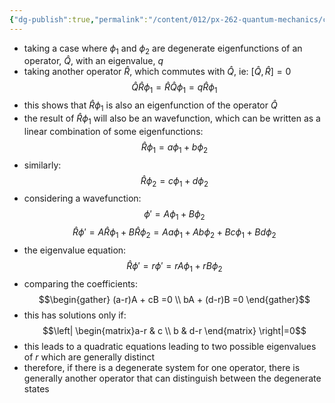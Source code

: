 ```yaml
---
{"dg-publish":true,"permalink":"/content/012/px-262-quantum-mechanics/c-the-basic-postulates/px-262-c9c-compatibility-of-measurements/","created":"2024-11-25T10:50:32.000+00:00","updated":"2024-12-15T11:16:22.123+00:00"}
---
```


- taking a case where $\phi_{1}$ and $\phi_{2}$ are degenerate eigenfunctions of an operator, $\hat Q$, with an eigenvalue, $q$
- taking another operator $\hat R$, which commutes with $\hat Q$, ie: $[\hat Q, \hat R] = 0$
$$\hat Q \hat R \phi_{1} = \hat R \hat Q \phi_{1} = q \hat R \phi_{1}$$
- this shows that $\hat R \phi_{1}$ is also an eigenfunction of the operator $\hat Q$
- the result of $\hat R\phi_{1}$ will also be an wavefunction, which can be written as a linear combination of some eigenfunctions: 
  $$\hat R \phi_{1} = a \phi_{1}+ b\phi_{2}$$
- similarly: 
  $$\hat R \phi_{2}= c\phi_{1}+ d\phi_{2}$$
- considering a wavefunction: 
  $$\phi' = A\phi_{1} + B\phi_{2}$$
$$\hat R \phi' = A\hat R \phi_{1}+ B\hat R \phi_{2} = Aa\phi_{1}+ Ab\phi_{2}+ Bc\phi_{1} + Bd\phi_{2}$$
- the eigenvalue equation: 
  $$\hat R \phi' = r\phi' = rA\phi_{1}+ rB\phi_{2}$$
- comparing the coefficients: 
$$\begin{gather}
	(a-r)A + cB =0 \\
	bA + (d-r)B =0
\end{gather}$$
- this has solutions only if: 
  $$\left| \begin{matrix}a-r & c  \\ b & d-r \end{matrix} \right|=0$$
- this leads to a quadratic equations leading to two possible eigenvalues of $r$ which are generally distinct
- therefore, if there is a degenerate system for one operator, there is generally another operator that can distinguish between the degenerate states